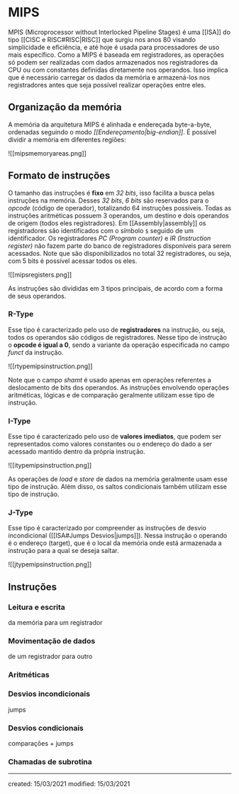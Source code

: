 # MIPS
MPIS (Microprocessor without Interlocked Pipeline Stages) é uma [[ISA]] do tipo [[CISC e RISC#RISC|RISC]] que surgiu nos anos 80 visando simplicidade e eficiência, e até hoje é usada para processadores de uso mais específico.
Como a MIPS é baseada em registradores, as operações só podem ser realizadas com dados armazenados nos registradores da CPU ou com constantes definidas diretamente nos operandos. Isso implica que é necessário carregar os dados da memória e armazená-los nos registradores antes que seja possível realizar operações entre eles.

## Organização da memória
A memória da arquitetura MIPS é alinhada e endereçada byte-a-byte, ordenadas seguindo o modo *[[Endereçamento|big-endian]]*.
É possível dividir a memória em diferentes regiões:

![[mipsmemoryareas.png]]

## Formato de instruções
O tamanho das instruções é **fixo** em *32 bits*, isso facilita a busca pelas instruções na memória. Desses *32 bits*, *6 bits* são reservados para o *opcode* (código de operador), totalizando 64 instruções possíveis. Todas as instruções aritméticas possuem 3 operandos, um destino e dois operandos de origem (todos eles registradores).
Em [[Assembly|assembly]] os registradores são identificados com o símbolo `$` seguido de um identificador. Os registradores *PC (Program counter)* e *IR (Instruction register)* não fazem parte do banco de registradores disponíveis para serem acessados. Note que são disponibilizados no total 32 registradores, ou seja, com 5 bits é possível acessar todos os eles.

![[mipsregisters.png]]

As instruções são divididas em 3 tipos principais, de acordo com a forma de seus operandos.

### R-Type
Esse tipo é caracterizado pelo uso de **registradores** na instrução, ou seja, todos os operandos são códigos de registradores. Nesse tipo de instrução o **opcode é igual a 0**, sendo a variante da operação especificada no campo *funct* da instrução.

![[rtypemipsinstruction.png]]

Note que o campo *shamt* é usado apenas em operações referentes a deslocamento de bits dos operandos.
As instruções envolvendo operações aritméticas, lógicas e de comparação geralmente utilizam esse tipo de instrução.

### I-Type
Esse tipo é caracterizado pelo uso de **valores imediatos**, que podem ser representados como valores constantes ou o endereço do dado a ser acessado mantido dentro da própria instrução.

![[itypemipsinstruction.png]]

As operações de *load* e *store* de dados na memória geralmente usam esse tipo de instrução. Além disso, os saltos condicionais também utilizam esse tipo de instrução.


### J-Type
Esse tipo é caracterizado por compreender as instruções de desvio incondicional ([[ISA#Jumps Desvios|jumps]]). Nessa instrução o operando é o endereço (target), que é o local da memória onde está armazenada a instrução para a qual se deseja saltar.

![[jtypemipsinstruction.png]]

## Instruções


### Leitura e escrita
da memória para um registrador

### Movimentação de dados
de um registrador para outro

### Aritméticas

### Desvios incondicionais
jumps

### Desvios condicionais
comparações + jumps

### Chamadas de subrotina


---

created: 15/03/2021
modified: 15/03/2021
